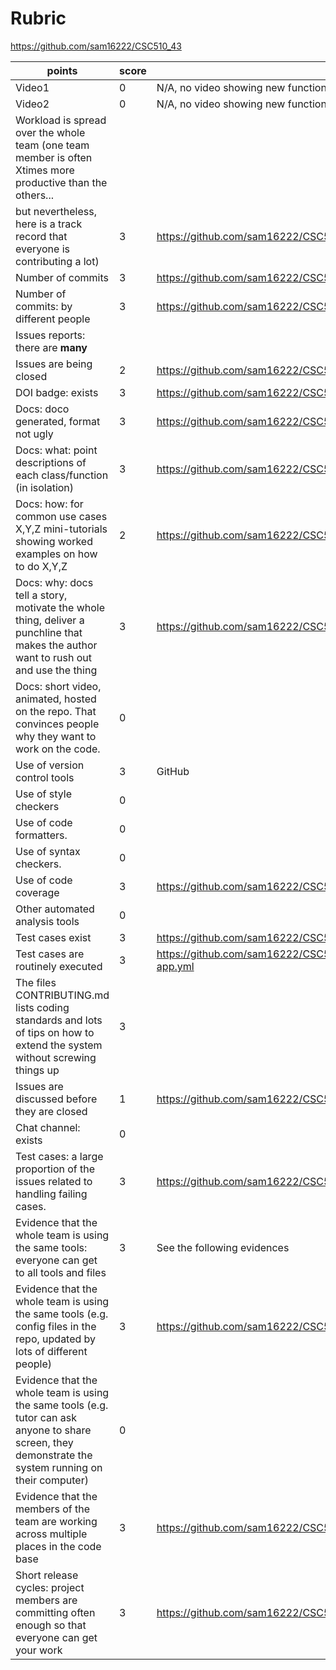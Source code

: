 # Rubric
https://github.com/sam16222/CSC510_43

|points|score|evidence|
|------|-----|---------|
|Video1|0|N/A, no video showing new functionality.|
|Video2|0|N/A, no video showing new functionality.|
|Workload is spread over the whole team (one team member is often Xtimes more productive than the others... 
but nevertheless, here is a track record that everyone is contributing a lot)|3|https://github.com/sam16222/CSC510_43/graphs/contributors|
|Number of commits|3|https://github.com/sam16222/CSC510_43/graphs/contributors|
|Number of commits: by different people|3|https://github.com/sam16222/CSC510_43/graphs/contributors|
|Issues reports: there are **many**|
|Issues are being closed|2|https://github.com/sam16222/CSC510_43/issues?q=is%3Aissue+is%3Aclosed|
|DOI badge: exists|3|https://github.com/sam16222/CSC510_43|
|Docs: doco generated, format not ugly |3|https://github.com/sam16222/CSC510_43/blob/main/src/data.py|
|Docs: what: point descriptions of each class/function (in isolation) |3|https://github.com/sam16222/CSC510_43/blob/main/src/data.py|
|Docs: how: for common use cases X,Y,Z mini-tutorials showing worked examples on how to do X,Y,Z|2|https://github.com/sam16222/CSC510_43/blob/main/src/num.py|
|Docs: why: docs tell a story, motivate the whole thing, deliver a punchline that makes the author want to rush out and use the thing|3|https://github.com/sam16222/CSC510_43/blob/main/src/misc.py|
|Docs: short video, animated, hosted on the repo. That convinces people why they want to work on the code.|0|
|Use of version control tools|3|GitHub|
|Use of style checkers |0||
|Use of code formatters. |0||
|Use of syntax checkers. |0||
|Use of code coverage |3|https://github.com/sam16222/CSC510_43/blob/main/codecov.yml|
|Other automated analysis tools|0||
|Test cases exist|3|https://github.com/sam16222/CSC510_43/tree/main/tests|
|Test cases are routinely executed|3|https://github.com/sam16222/CSC510_43/blob/main/.github/workflows/python-app.yml|
|The files CONTRIBUTING.md lists coding standards and lots of tips on how to extend the system without screwing things up|3||
|Issues are discussed before they are closed|1|https://github.com/sam16222/CSC510_43/issues/1|
|Chat channel: exists|0||
|Test cases: a large proportion of the issues related to handling failing cases.|3|https://github.com/sam16222/CSC510_43/issues?q=is%3Aissue+is%3Aclosed|
|Evidence that the whole team is using the same tools: everyone can get to all tools and files|3|See the following evidences
|Evidence that the whole team is using the same tools (e.g. config files in the repo, updated by lots of different people)|3|https://github.com/sam16222/CSC510_43/commits/main/src
|Evidence that the whole team is using the same tools (e.g. tutor can ask anyone to share screen, they demonstrate the system running on their computer)|0||
|Evidence that the members of the team are working across multiple places in the code base|3|https://github.com/sam16222/CSC510_43/commits/main|
|Short release cycles: project members are committing often enough so that everyone can get your work |3|https://github.com/sam16222/CSC510_43/commits/main|